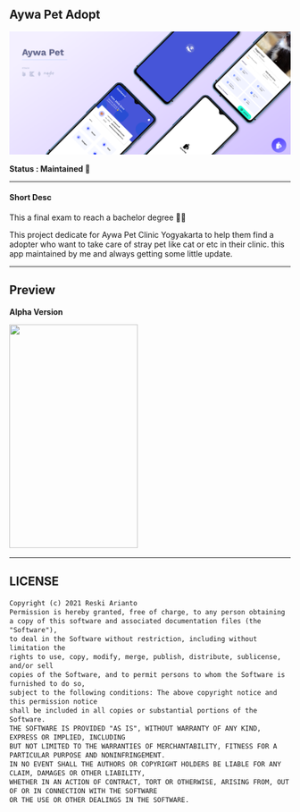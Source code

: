 ## Aywa Pet Adopt
![](https://github.com/tomorisakura/aywa-pet/blob/master/assets/preview_adopter.png)

**Status : Maintained 🍕**

---

#### Short Desc

This a final exam to reach a bachelor degree 🧙‍♂️

This project dedicate for Aywa Pet Clinic Yogyakarta to help them find a adopter who want to take care of stray pet like cat or etc in their clinic. this app maintained by me and always getting some little update.
___

## Preview

**Alpha Version**

<img src="https://github.com/tomorisakura/aywa-pet/blob/master/assets/preview_screen.gif" width="230" height="400"/>

___

## LICENSE

```
Copyright (c) 2021 Reski Arianto
Permission is hereby granted, free of charge, to any person obtaining
a copy of this software and associated documentation files (the "Software"),
to deal in the Software without restriction, including without limitation the 
rights to use, copy, modify, merge, publish, distribute, sublicense, and/or sell 
copies of the Software, and to permit persons to whom the Software is furnished to do so,
subject to the following conditions: The above copyright notice and this permission notice
shall be included in all copies or substantial portions of the Software.
THE SOFTWARE IS PROVIDED "AS IS", WITHOUT WARRANTY OF ANY KIND, EXPRESS OR IMPLIED, INCLUDING 
BUT NOT LIMITED TO THE WARRANTIES OF MERCHANTABILITY, FITNESS FOR A PARTICULAR PURPOSE AND NONINFRINGEMENT.
IN NO EVENT SHALL THE AUTHORS OR COPYRIGHT HOLDERS BE LIABLE FOR ANY CLAIM, DAMAGES OR OTHER LIABILITY,
WHETHER IN AN ACTION OF CONTRACT, TORT OR OTHERWISE, ARISING FROM, OUT OF OR IN CONNECTION WITH THE SOFTWARE
OR THE USE OR OTHER DEALINGS IN THE SOFTWARE.
```